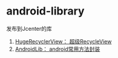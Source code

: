 # android-library

发布到Jcenter的库

1. [HugeRecyclerView： 超级RecycleView](http://vivianking6855.github.io/2017/09/29/RecyclerView-Advance-1/)
2. [AndroidLib： android常用方法封装](https://github.com/vivianking6855/android-library/tree/master/AndroidLib)
